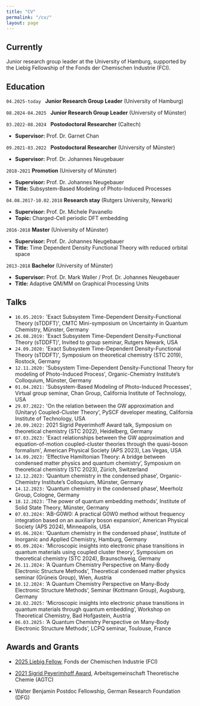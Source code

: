 ```yaml
---
title: "CV"
permalink: "/cv/"
layout: page
---
```


## **Currently**

Junior research group leader at the University of Hamburg, supported by the Liebig Fellowship of the Fonds der Chemischen Industrie (FCI).

## **Education**

`04.2025-today ` __Junior Research Group Leader__  (University of Hamburg)


`08.2024-04.2025 ` __Junior Research Group Leader__  (University of Münster)


`03.2022-08.2024 ` __Postodoctoral Researcher__  (Caltech)

* **Supervisor:** Prof. Dr. Garnet Chan

`09.2021-03.2022 ` __Postodoctoral Researcher__  (University of Münster)

*   **Supervisor:** Prof. Dr. Johannes Neugebauer

`2018-2021` __Promotion__ (University of Münster)

*   **Supervisor:** Prof. Dr. Johannes Neugebauer
*   **Title:** Subsystem-Based Modeling of Photo-Induced Processes

`04.08.2017-10.02.2018` __Research stay__ (Rutgers University, Newark)

*   **Supervisor:** Prof. Dr. Michele Pavanello
*   **Topic:** Charged-Cell periodic DFT embedding

`2016-2018` __Master__ (University of Münster)

*  **Supervisor:** Prof. Dr. Johannes Neugebauer
*   **Title:** Time Dependent Density Functional Theory with reduced orbital space

`2013-2018` __Bachelor__ (University of Münster)

*  **Supervisor:** Prof. Dr. Mark Waller / Prof. Dr. Johannes Neugebauer
*   **Title:** Adaptive QM/MM on Graphical Processing Units


## **Talks** 

*   `16.05.2019:` 'Exact Subsystem Time-Dependent Density-Functional Theory (sTDDFT)', CMTC Mini-symposium on Uncertainty in Quantum Chemistry, Münster, Germany
*   `26.08.2019:` 'Exact Subsystem Time-Dependent Density-Functional Theory (sTDDFT)', Invited to group seminar, Rutgers Newark, USA
*   `24.09.2020:` 'Exact Subsystem Time-Dependent Density-Functional Theory (sTDDFT)', Symposium on theoretical chemistry (STC 2019), Rostock, Germany
*   `12.11.2020:` 'Subsystem Time-Dependent Density-Functional Theory for modeling of Photo-Induced Process', Organic-Chemistry Institute’s Colloquium, Münster, Germany
*   `01.04.2021:` 'Subsystem-Based Modeling of Photo-Induced Processes', Virtual group seminar, Chan Group, California Institute of Technology, USA
*   `29.07.2022:` 'On the relation between the GW approximation and (Unitary) Coupled-Cluster Theory', PySCF developer meating, California Institute of Technology, USA
*   `20.09.2022:` 2021 Sigrid Peyerimhoff Award talk, Symposium on theoretical chemistry (STC 2022), Heidelberg, Germany
*   `07.03.2023:` 'Exact relationships between the GW approximation and equation-of-motion coupled-cluster theories through the quasi-boson formalism', American Physical Society (APS 2023), Las Vegas, USA
* `14.09.2023:` ’Effective Hamiltonian Theory: A bridge between condensed matter physics and quantum
chemistry’, Symposium on theoretical chemistry (STC 2023), Zürich, Switzerland
* `12.12.2023:` ’Quantum chemistry in the condensed phase’, Organic-Chemistry Institute’s Colloquium,
Münster, Germany
* `14.12.2023:` ’Quantum chemistry in the condensed phase’, Meerholz Group, Cologne, Germany
* `18.12.2023:` ’The power of quantum embedding methods’, Institute of Solid State Theory, Münster,
Germany
* `07.03.2024:` ’AB-G0W0: A practical G0W0 method without frequency integration based on an auxiliary
boson expansion’, American Physical Society (APS 2024), Minneapolis, USA
* `05.06.2024:` ’Quantum chemistry in the condensed phase’, Institute of Inorganic and Applied Chemistry,
Hamburg, Germany
* `05.09.2024:` ’Microscopic insights into electronic phase transitions in quantum materials using coupled
cluster theory’, Symposium on theoretical chemistry (STC 2024), Braunschweig, Germany
* `26.11.2024:` ’A Quantum Chemistry Perspective on Many-Body Electronic Structure Methods’, Theoretical
condensed matter physics seminar (Grüneis Group), Wien, Austria
* `10.12.2024:` ’A Quantum Chemistry Perspective on Many-Body Electronic Structure Methods’, Seminar
(Kottmann Group), Augsburg, Germany
* `28.02.2025:` ’Microscopic insights into electronic phase transitions in quantum materials through quantum
embedding’, Workshop on Theoretical Chemistry, Bad Hofgastein, Austria
* `06.03.2025:` ’A Quantum Chemistry Perspective on Many-Body Electronic Structure Methods’, LCPQ
seminar, Toulouse, France
## **Awards and Grants** 

* [2025 Liebig Fellow](https://www.vci.de/fonds/stipendien/liebig-stipendium/seiten.jsp), Fonds der Chemischen Industrie (FCI)

* [2021 Sigrid Peyerimhoff Award](https://agtc.univie.ac.at/preise/promotion-preis/), Arbeitsgemeinschaft Theoretische Chemie (AGTC)


* Walter Benjamin Postdoc Fellowship, German Research Foundation (DFG)



<!-- ### Footer

Last updated: May 2013 -->